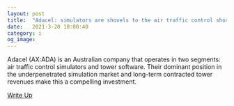 ```yaml
---
layout: post
title:  "Adacel: simulators are shovels to the air traffic control shortage. Tower software are the comfortable shoes."
date:   2021-3-20 10:00:40
category: i
og_image:
---
```


Adacel (AX:ADA) is an Australian company that operates in two segments: air traffic control simulators and tower software. Their dominant position in the underpenetrated simulation market and long-term contracted tower revenues make this a compelling investment.

<a href="https://csahil.github.io/assets/ADA.pdf">Write Up</a>
